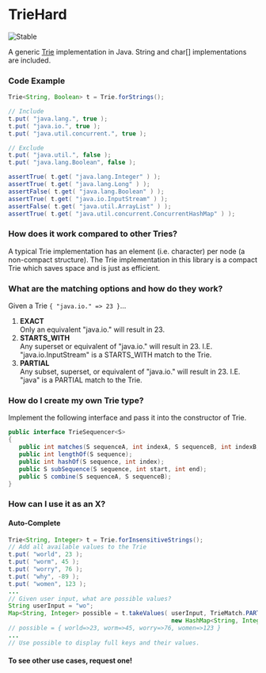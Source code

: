 TrieHard
========

![Stable](http://i4.photobucket.com/albums/y123/Freaklotr4/stage_stable.png)

A generic [Trie](https://en.wikipedia.org/wiki/Trie) implementation in Java. String and char[] implementations are included.

### Code Example

```java
Trie<String, Boolean> t = Trie.forStrings();

// Include
t.put( "java.lang.", true );
t.put( "java.io.", true );
t.put( "java.util.concurrent.", true );

// Exclude
t.put( "java.util.", false );
t.put( "java.lang.Boolean", false );

assertTrue( t.get( "java.lang.Integer" ) );
assertTrue( t.get( "java.lang.Long" ) );
assertFalse( t.get( "java.lang.Boolean" ) );
assertTrue( t.get( "java.io.InputStream" ) );
assertFalse( t.get( "java.util.ArrayList" ) );
assertTrue( t.get( "java.util.concurrent.ConcurrentHashMap" ) );
```

### How does it work compared to other Tries?

A typical Trie implementation has an element (i.e. character) per node (a non-compact structure). The Trie implementation in this library is a compact Trie which saves space and is just as efficient.

### What are the matching options and how do they work?

Given a Trie `{ "java.io." => 23 }`...

1. __EXACT__  
  Only an equivalent "java.io." will result in 23.
2. __STARTS_WITH__   
  Any superset or equivalent of "java.io." will result in 23. I.E. "java.io.InputStream" is a STARTS_WITH match to the Trie.
3. __PARTIAL__   
  Any subset, superset, or equivalent of "java.io." will result in 23. I.E. "java" is a PARTIAL match to the Trie.

### How do I create my own Trie type?

Implement the following interface and pass it into the constructor of Trie.

```java
public interface TrieSequencer<S> 
{
   public int matches(S sequenceA, int indexA, S sequenceB, int indexB, int count);
   public int lengthOf(S sequence);
   public int hashOf(S sequence, int index);
   public S subSequence(S sequence, int start, int end);
   public S combine(S sequenceA, S sequenceB);
}
```

### How can I use it as an X?

#### Auto-Complete

```java
Trie<String, Integer> t = Trie.forInsensitiveStrings();
// Add all available values to the Trie
t.put( "world", 23 );
t.put( "worm", 45 );
t.put( "worry", 76 );
t.put( "why", -89 );
t.put( "women", 123 );
...
// Given user input, what are possible values?
String userInput = "wo";
Map<String, Integer> possible = t.takeValues( userInput, TrieMatch.PARTIAL, 
                                              new HashMap<String, Integer>() );
// possible = { world=>23, worm=>45, worry=>76, women=>123 }
...
// Use possible to display full keys and their values.
```

#### To see other use cases, request one!

